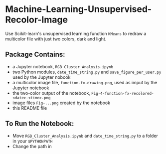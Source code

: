 # Machine-Learning-Unsupervised-Recolor-Image
Use Scikit-learn's unsupervised learning function `KMeans` to redraw a multicolor file with just two colors, dark and light.

## Package Contains:
* a Jupyter notebook, `RGB_Cluster_Analysis.ipynb`
* two Python modules, `date_time_string.py` and `save_figure_per_user.py` used by the Jupyter nobook
* a multicolor image file, `function-fx-drawing.png`, used as imput by the Jupyter notebook
* the two-color output of the notebook, `Fig-4-function-fx-recolored-<date>-<time>.png`
* image files `Fig-...png` created by the notebook
* this README file

## To Run the Notebook:
* Move `RGB_Cluster_Analysis.ipynb` and `date_time_string.py` to a folder in your `$PYTHONPATH`
* Change the path in 